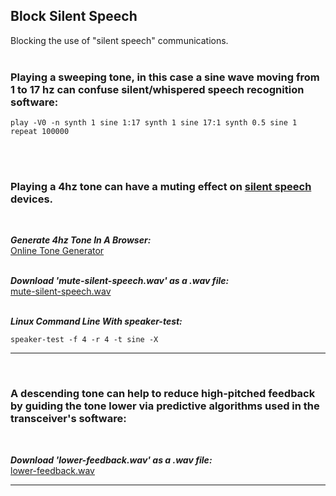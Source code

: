 

## Block Silent Speech
Blocking the use of "silent speech" communications.
<br>
<br>

### Playing a sweeping tone, in this case a sine wave moving from 1 to 17 hz can confuse silent/whispered speech recognition software:
```
play -V0 -n synth 1 sine 1:17 synth 1 sine 17:1 synth 0.5 sine 1 repeat 100000
```
<br>
<br>

### Playing a 4hz tone can have a muting effect on [silent speech](https://en.wikipedia.org/wiki/Subvocal_recognition) devices.

<br>

***Generate 4hz Tone In A Browser:***
<br>
<a href="https://www.szynalski.com/tone#4,v0.5" target="_blank">Online Tone Generator</a>
<br>
<br>

***Download 'mute-silent-speech.wav' as a .wav file:***
<br>
<a href="https://github.com/amritabithi/Block-Silent-Speech/blob/main/mute-silent-speech.wav" target="_blank">mute-silent-speech.wav</a>
<br>
<br>

***Linux Command Line With speaker-test:***
<br>
```
speaker-test -f 4 -r 4 -t sine -X
```
<hr>
<br>


### A descending tone can help to reduce high-pitched feedback by guiding the tone lower via predictive algorithms used in the transceiver's software:
<br>

***Download 'lower-feedback.wav' as a .wav file:***
<br>
<a href="https://github.com/amritabithi/Block-Silent-Speech/blob/main/lower-feedback.wav" target="_blank">lower-feedback.wav</a>
<hr>
<br>
